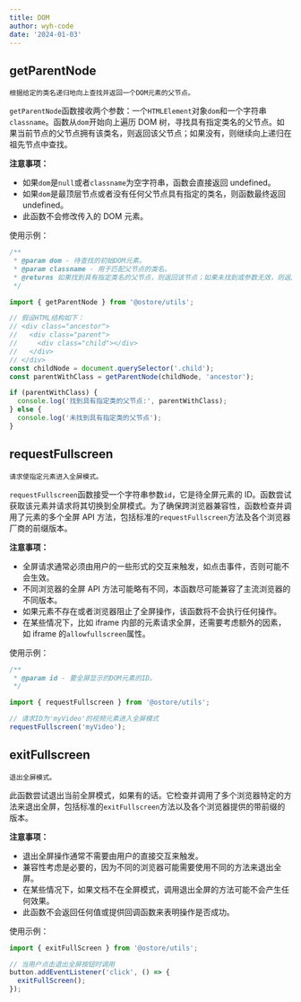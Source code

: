 ```yaml
---
title: DOM
author: wyh-code
date: '2024-01-03'
---
```


## getParentNode

`根据给定的类名递归地向上查找并返回一个DOM元素的父节点。`

`getParentNode`函数接收两个参数：一个`HTMLElement`对象`dom`和一个字符串`classname`。函数从`dom`开始向上遍历 DOM 树，寻找具有指定类名的父节点。如果当前节点的父节点拥有该类名，则返回该父节点；如果没有，则继续向上递归在祖先节点中查找。

<b>注意事项：</b>

- 如果`dom`是`null`或者`classname`为空字符串，函数会直接返回 undefined。
- 如果`dom`是最顶层节点或者没有任何父节点具有指定的类名，则函数最终返回 undefined。
- 此函数不会修改传入的 DOM 元素。

使用示例：

```js
/**
 * @param dom - 待查找的初始DOM元素。
 * @param classname - 用于匹配父节点的类名。
 * @returns 如果找到具有指定类名的父节点，则返回该节点；如果未找到或参数无效，则返回undefined。
 */

import { getParentNode } from '@ostore/utils';

// 假设HTML结构如下：
// <div class="ancestor">
//   <div class="parent">
//     <div class="child"></div>
//   </div>
// </div>
const childNode = document.querySelector('.child');
const parentWithClass = getParentNode(childNode, 'ancestor');

if (parentWithClass) {
  console.log('找到具有指定类的父节点:', parentWithClass);
} else {
  console.log('未找到具有指定类的父节点');
}
```

## requestFullscreen

`请求使指定元素进入全屏模式。`

`requestFullscreen`函数接受一个字符串参数`id`，它是待全屏元素的 ID。函数尝试获取该元素并请求将其切换到全屏模式。为了确保跨浏览器兼容性，函数检查并调用了元素的多个全屏 API 方法，包括标准的`requestFullscreen`方法及各个浏览器厂商的前缀版本。

<b>注意事项：</b>

- 全屏请求通常必须由用户的一些形式的交互来触发，如点击事件，否则可能不会生效。
- 不同浏览器的全屏 API 方法可能略有不同，本函数尽可能兼容了主流浏览器的不同版本。
- 如果元素不存在或者浏览器阻止了全屏操作，该函数将不会执行任何操作。
- 在某些情况下，比如 iframe 内部的元素请求全屏，还需要考虑额外的因素，如 iframe 的`allowfullscreen`属性。

使用示例：

```js
/**
 * @param id - 要全屏显示的DOM元素的ID。
 */

import { requestFullscreen } from '@ostore/utils';

// 请求ID为'myVideo'的视频元素进入全屏模式
requestFullscreen('myVideo');
```

## exitFullscreen

`退出全屏模式。`

此函数尝试退出当前全屏模式，如果有的话。它检查并调用了多个浏览器特定的方法来退出全屏，包括标准的`exitFullscreen`方法以及各个浏览器提供的带前缀的版本。

<b>注意事项：</b>

- 退出全屏操作通常不需要由用户的直接交互来触发。
- 兼容性考虑是必要的，因为不同的浏览器可能需要使用不同的方法来退出全屏。
- 在某些情况下，如果文档不在全屏模式，调用退出全屏的方法可能不会产生任何效果。
- 此函数不会返回任何值或提供回调函数来表明操作是否成功。

使用示例：

```js
import { exitFullScreen } from '@ostore/utils';

// 当用户点击退出全屏按钮时调用
button.addEventListener('click', () => {
  exitFullScreen();
});
```
